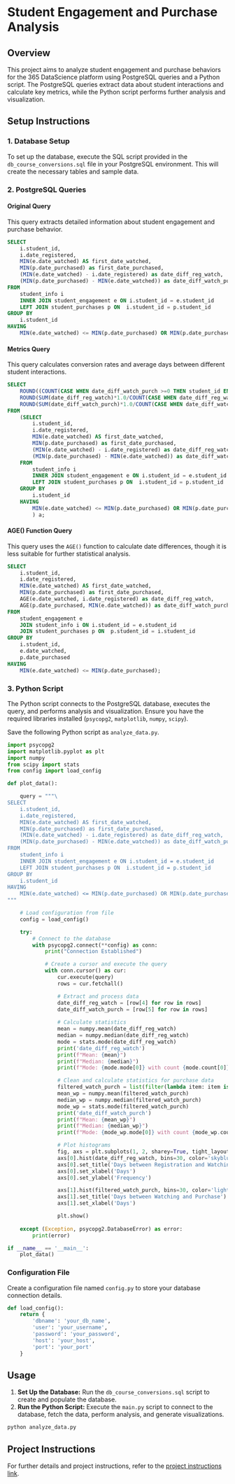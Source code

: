 # Student Engagement and Purchase Analysis

## Overview

This project aims to analyze student engagement and purchase behaviors for the 365 DataScience platform using PostgreSQL queries and a Python script. The PostgreSQL queries extract data about student interactions and calculate key metrics, while the Python script performs further analysis and visualization.

## Setup Instructions

### 1. Database Setup

To set up the database, execute the SQL script provided in the `db_course_conversions.sql` file in your PostgreSQL environment. This will create the necessary tables and sample data.

### 2. PostgreSQL Queries

#### Original Query

This query extracts detailed information about student engagement and purchase behavior.

```sql
SELECT 
    i.student_id,
    i.date_registered,
    MIN(e.date_watched) AS first_date_watched,
    MIN(p.date_purchased) as first_date_purchased,
    (MIN(e.date_watched) - i.date_registered) as date_diff_reg_watch,
    (MIN(p.date_purchased) - MIN(e.date_watched)) as date_diff_watch_purch
FROM 
    student_info i
    INNER JOIN student_engagement e ON i.student_id = e.student_id
    LEFT JOIN student_purchases p ON  i.student_id = p.student_id
GROUP BY
    i.student_id
HAVING
    MIN(e.date_watched) <= MIN(p.date_purchased) OR MIN(p.date_purchased) IS NULL;
```

#### Metrics Query

This query calculates conversion rates and average days between different student interactions.

```sql
SELECT 
    ROUND((COUNT(CASE WHEN date_diff_watch_purch >=0 THEN student_id END)*1.0/COUNT(*))*100,2) AS conversion_rate,
    ROUND(SUM(date_diff_reg_watch)*1.0/COUNT(CASE WHEN date_diff_reg_watch >=0 THEN student_id END), 2) AS av_reg_watch_days,
    ROUND(SUM(date_diff_watch_purch)*1.0/COUNT(CASE WHEN date_diff_watch_purch >=0 THEN student_id END), 2) AS av_watch_purch_days
FROM
    (SELECT 
        i.student_id,
        i.date_registered,
        MIN(e.date_watched) AS first_date_watched,
        MIN(p.date_purchased) as first_date_purchased,
        (MIN(e.date_watched) - i.date_registered) as date_diff_reg_watch,
        (MIN(p.date_purchased) - MIN(e.date_watched)) as date_diff_watch_purch
    FROM 
        student_info i
        INNER JOIN student_engagement e ON i.student_id = e.student_id
        LEFT JOIN student_purchases p ON  i.student_id = p.student_id
    GROUP BY
        i.student_id
    HAVING
        MIN(e.date_watched) <= MIN(p.date_purchased) OR MIN(p.date_purchased) IS NULL
        ) a;
```

#### AGE() Function Query

This query uses the `AGE()` function to calculate date differences, though it is less suitable for further statistical analysis.

```sql
SELECT 
    i.student_id,
    i.date_registered,
    MIN(e.date_watched) AS first_date_watched,
    MIN(p.date_purchased) as first_date_purchased,
    AGE(e.date_watched, i.date_registered) as date_diff_reg_watch,
    AGE(p.date_purchased, MIN(e.date_watched)) as date_diff_watch_purch
FROM 
    student_engagement e 
    JOIN student_info i ON i.student_id = e.student_id
    JOIN student_purchases p ON  p.student_id = i.student_id
GROUP BY
    i.student_id,
    e.date_watched,
    p.date_purchased
HAVING
    MIN(e.date_watched) <= MIN(p.date_purchased);
```

### 3. Python Script

The Python script connects to the PostgreSQL database, executes the query, and performs analysis and visualization. Ensure you have the required libraries installed (`psycopg2`, `matplotlib`, `numpy`, `scipy`).

Save the following Python script as `analyze_data.py`.

```python
import psycopg2
import matplotlib.pyplot as plt
import numpy
from scipy import stats
from config import load_config

def plot_data():

    query = """\
SELECT 
    i.student_id,
    i.date_registered,
    MIN(e.date_watched) AS first_date_watched,
    MIN(p.date_purchased) as first_date_purchased,
    (MIN(e.date_watched) - i.date_registered) as date_diff_reg_watch,
    (MIN(p.date_purchased) - MIN(e.date_watched)) as date_diff_watch_purch
FROM 
    student_info i
    INNER JOIN student_engagement e ON i.student_id = e.student_id
    LEFT JOIN student_purchases p ON  i.student_id = p.student_id
GROUP BY
    i.student_id
HAVING
    MIN(e.date_watched) <= MIN(p.date_purchased) OR MIN(p.date_purchased) IS NULL;
"""

    # Load configuration from file
    config = load_config()

    try: 
        # Connect to the database
        with psycopg2.connect(**config) as conn:
            print("Connection Established")

            # Create a cursor and execute the query
            with conn.cursor() as cur:
                cur.execute(query)
                rows = cur.fetchall()

                # Extract and process data
                date_diff_reg_watch = [row[4] for row in rows]
                date_diff_watch_purch = [row[5] for row in rows]
                
                # Calculate statistics
                mean = numpy.mean(date_diff_reg_watch)
                median = numpy.median(date_diff_reg_watch)
                mode = stats.mode(date_diff_reg_watch)
                print('date_diff_reg_watch')
                print(f"Mean: {mean}")
                print(f"Median: {median}")
                print(f"Mode: {mode.mode[0]} with count {mode.count[0]}")

                # Clean and calculate statistics for purchase data
                filtered_watch_purch = list(filter(lambda item: item is not None, date_diff_watch_purch))
                mean_wp = numpy.mean(filtered_watch_purch)
                median_wp = numpy.median(filtered_watch_purch)
                mode_wp = stats.mode(filtered_watch_purch)
                print('date_diff_watch_purch')
                print(f"Mean: {mean_wp}")
                print(f"Median: {median_wp}")
                print(f"Mode: {mode_wp.mode[0]} with count {mode_wp.count[0]}")

                # Plot histograms
                fig, axs = plt.subplots(1, 2, sharey=True, tight_layout=True)
                axs[0].hist(date_diff_reg_watch, bins=30, color='skyblue', edgecolor='black')
                axs[0].set_title('Days between Registration and Watching')
                axs[0].set_xlabel('Days')
                axs[0].set_ylabel('Frequency')

                axs[1].hist(filtered_watch_purch, bins=30, color='lightgreen', edgecolor='black')
                axs[1].set_title('Days between Watching and Purchase')
                axs[1].set_xlabel('Days')

                plt.show()
    
    except (Exception, psycopg2.DatabaseError) as error:
        print(error)

if __name__ == '__main__':
    plot_data()
```

### Configuration File

Create a configuration file named `config.py` to store your database connection details.

```python
def load_config():
    return {
        'dbname': 'your_db_name',
        'user': 'your_username',
        'password': 'your_password',
        'host': 'your_host',
        'port': 'your_port'
    }
```

## Usage

1. **Set Up the Database:** Run the `db_course_conversions.sql` script to create and populate the database.
2. **Run the Python Script:** Execute the `main.py` script to connect to the database, fetch the data, perform analysis, and generate visualizations.

```bash
python analyze_data.py
```

## Project Instructions

For further details and project instructions, refer to the [project instructions link](https://learn.365datascience.com/projects/calculating-free-to-paid-conversion-rate-with-sql/).
